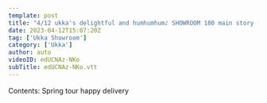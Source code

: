 ```yaml
---
template: post
title: "4/12 ukka's delightful and humhumhum♪ SHOWROOM 180 main story (23/4/12)"
date: 2023-04-12T15:07:20Z
tag: ['Ukka Showroom']
category: ['Ukka']
author: auto 
videoID: edUCNAz-NKo
subTitle: edUCNAz-NKo.vtt
---
```

Contents: Spring tour happy delivery　